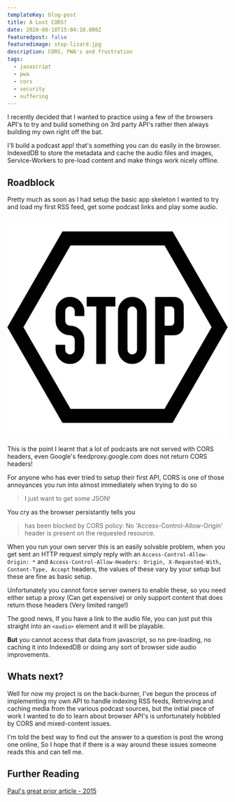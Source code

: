 ```yaml
---
templateKey: blog-post
title: A Lost CORS?
date: 2020-08-18T15:04:10.000Z
featuredpost: false
featuredimage: stop-lizard.jpg
description: CORS, PWA's and frustration
tags:
  - javascript
  - pwa
  - cors
  - security
  - suffering
---
```


I recently decided that I wanted to practice using a few of the browsers API's to try and build something on 3rd party API's rather then always building my own right off the bat.

I'll build a podcast app! that's something you can do easily in the browser.
IndexedDB to store the metadata and cache the audio files and images, Service-Workers to pre-load content and make things work nicely offline.

## Roadblock

Pretty much as soon as I had setup the basic app skeleton I wanted to try and load my first RSS feed, get some podcast links and play some audio.

![STOP](stop-sign.png)

This is the point I learnt that a lot of podcasts are not served with CORS headers, even Google's feedproxy.google.com does not return CORS headers!

For anyone who has ever tried to setup their first API, CORS is one of those annoyances you run into almost immediately when trying to do so

> I just want to get some JSON!

You cry as the browser persistantly tells you

> has been blocked by CORS policy: No 'Access-Control-Allow-Origin' header is present on the requested resource.

When you run your own server this is an easily solvable problem, when you get sent an HTTP request simply reply with an `Access-Control-Allow-Origin: *` and `Access-Control-Allow-Headers: Origin, X-Requested-With, Content-Type, Accept` headers, the values of these vary by your setup but these are fine as basic setup.

Unfortunately you cannot force server owners to enable these, so you need either setup a proxy (Can get expensive) or only support content that does return those headers (Very limited range!)

The good news, If you have a link to the audio file, you can just put this straight into an `<audio>` element and it will be playable.

<b>But</b> you cannot access that data from javascript, so no pre-loading, no caching it into IndexedDB or doing any sort of browser side audio improvements.

## Whats next?

Well for now my project is on the back-burner, I've begun the process of implementing my own API to handle indexing RSS feeds, Retrieving and caching media from the various podcast sources,
but the initial piece of work I wanted to do to learn about browser API's is unfortunately hobbled by CORS and mixed-content issues.

I'm told the best way to find out the answer to a question is post the wrong one online, So I hope that if there is a way around these issues someone reads this and can tell me.

## Further Reading

[Paul's great prior article - 2015](https://aerotwist.com/blog/cors-for-concern/)
